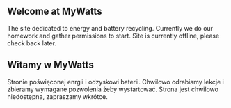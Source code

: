 ## Welcome at MyWatts

The site dedicated to energy and battery recycling.
Currently we do our homework and gather permissions to start.
Site is currently offline, please check back later.

## Witamy w MyWatts

Stronie poświęconej enrgii i odzyskowi baterii.
Chwilowo odrabiamy lekcje i zbieramy wymagane pozwolenia żeby wystartować.
Strona jest chwilowo niedostępna, zapraszamy wkrótce.
